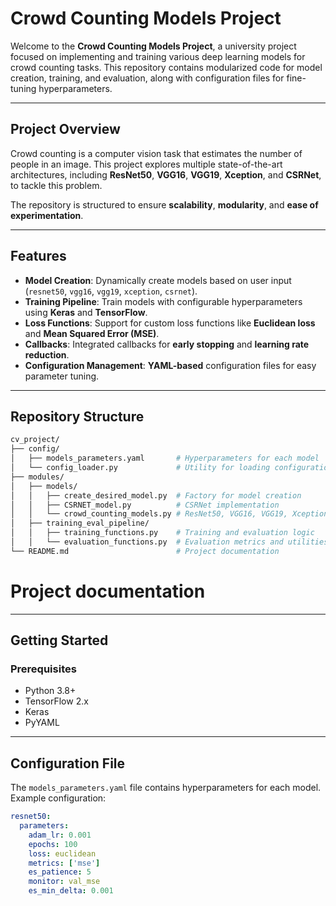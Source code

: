 # Crowd Counting Models Project

Welcome to the **Crowd Counting Models Project**, a university project focused on implementing and training various deep learning models for crowd counting tasks. This repository contains modularized code for model creation, training, and evaluation, along with configuration files for fine-tuning hyperparameters.

---

## Project Overview

Crowd counting is a computer vision task that estimates the number of people in an image. This project explores multiple state-of-the-art architectures, including **ResNet50**, **VGG16**, **VGG19**, **Xception**, and **CSRNet**, to tackle this problem.

The repository is structured to ensure **scalability**, **modularity**, and **ease of experimentation**.

---

## Features

- **Model Creation**: Dynamically create models based on user input (`resnet50`, `vgg16`, `vgg19`, `xception`, `csrnet`).
- **Training Pipeline**: Train models with configurable hyperparameters using **Keras** and **TensorFlow**.
- **Loss Functions**: Support for custom loss functions like **Euclidean loss** and **Mean Squared Error (MSE)**.
- **Callbacks**: Integrated callbacks for **early stopping** and **learning rate reduction**.
- **Configuration Management**: **YAML-based** configuration files for easy parameter tuning.

---

## Repository Structure

```bash
cv_project/
├── config/
│   ├── models_parameters.yaml       # Hyperparameters for each model
│   └── config_loader.py             # Utility for loading configurations
├── modules/
│   ├── models/
│   │   ├── create_desired_model.py  # Factory for model creation
│   │   ├── CSRNET_model.py          # CSRNet implementation
│   │   └── crowd_counting_models.py # ResNet50, VGG16, VGG19, Xception implementations
│   ├── training_eval_pipeline/
│   │   ├── training_functions.py    # Training and evaluation logic
│   │   └── evaluation_functions.py  # Evaluation metrics and utilities
└── README.md                        # Project documentation
``` 


# Project documentation

---

## Getting Started

### Prerequisites

- Python 3.8+
- TensorFlow 2.x
- Keras
- PyYAML

---

## Configuration File

The `models_parameters.yaml` file contains hyperparameters for each model. Example configuration:

```yaml
resnet50:
  parameters:
    adam_lr: 0.001
    epochs: 100
    loss: euclidean
    metrics: ['mse']
    es_patience: 5
    monitor: val_mse
    es_min_delta: 0.001
```


